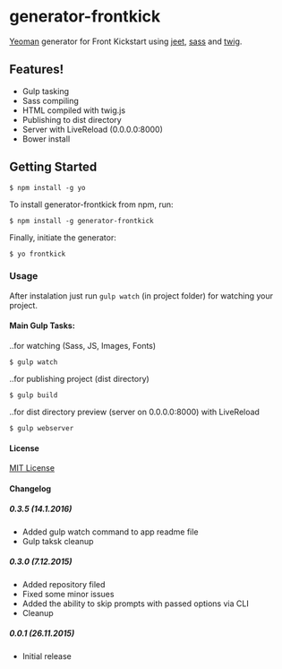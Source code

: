 # generator-frontkick

[Yeoman](http://yeoman.io) generator for Front Kickstart using [jeet](http://jeet.gs/), [sass](http://sass-lang.com/) and [twig](https://github.com/justjohn/twig.js).

## Features!
* Gulp tasking
* Sass compiling
* HTML compiled with twig.js
* Publishing to dist directory
* Server with LiveReload (0.0.0.0:8000)
* Bower install

## Getting Started

```
$ npm install -g yo
```

To install generator-frontkick from npm, run:

```
$ npm install -g generator-frontkick
```

Finally, initiate the generator:

```
$ yo frontkick
```

### Usage

After instalation just run ````gulp watch```` (in project folder) for watching your project.

#### Main Gulp Tasks:

..for watching (Sass, JS, Images, Fonts)
```
$ gulp watch
```
..for publishing project (dist directory)
```
$ gulp build
```
..for dist directory preview (server on 0.0.0.0:8000) with LiveReload
```
$ gulp webserver
```

#### License

[MIT License](http://en.wikipedia.org/wiki/MIT_License)

#### Changelog

##### 0.3.5 (14.1.2016)
* Added gulp watch command to app readme file
* Gulp taksk cleanup

##### 0.3.0 (7.12.2015)
* Added repository filed
* Fixed some minor issues
* Added the ability to skip prompts with passed options via CLI
* Cleanup

##### 0.0.1 (26.11.2015)
* Initial release
